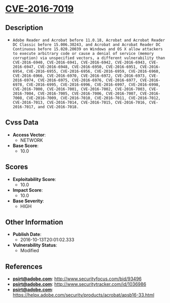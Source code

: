 
# [CVE-2016-7019](http://www.securityfocus.com/bid/93496)

## Description

- `Adobe Reader and Acrobat before 11.0.18, Acrobat and Acrobat Reader DC Classic before 15.006.30243, and Acrobat and Acrobat Reader DC Continuous before 15.020.20039 on Windows and OS X allow attackers to execute arbitrary code or cause a denial of service (memory corruption) via unspecified vectors, a different vulnerability than CVE-2016-6940, CVE-2016-6941, CVE-2016-6942, CVE-2016-6943, CVE-2016-6947, CVE-2016-6948, CVE-2016-6950, CVE-2016-6951, CVE-2016-6954, CVE-2016-6955, CVE-2016-6956, CVE-2016-6959, CVE-2016-6960, CVE-2016-6966, CVE-2016-6970, CVE-2016-6972, CVE-2016-6973, CVE-2016-6974, CVE-2016-6975, CVE-2016-6976, CVE-2016-6977, CVE-2016-6978, CVE-2016-6995, CVE-2016-6996, CVE-2016-6997, CVE-2016-6998, CVE-2016-7000, CVE-2016-7001, CVE-2016-7002, CVE-2016-7003, CVE-2016-7004, CVE-2016-7005, CVE-2016-7006, CVE-2016-7007, CVE-2016-7008, CVE-2016-7009, CVE-2016-7010, CVE-2016-7011, CVE-2016-7012, CVE-2016-7013, CVE-2016-7014, CVE-2016-7015, CVE-2016-7016, CVE-2016-7017, and CVE-2016-7018.`

## Cvss Data

- **Access Vector**:
  - NETWORK
- **Base Score**:
  - 10.0

## Scores

- **Exploitability Score**:
  - 10.0
- **Impact Score**:
  - 10.0
- **Base Severity**:
  - HIGH

## Other Information

- **Publish Date**:
  - 2016-10-13T20:01:02.333
- **Vulnerability Status**:
  - Modified

## References

- **psirt@adobe.com**: http://www.securityfocus.com/bid/93496
- **psirt@adobe.com**: http://www.securitytracker.com/id/1036986
- **psirt@adobe.com**: https://helpx.adobe.com/security/products/acrobat/apsb16-33.html
